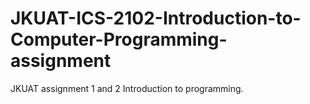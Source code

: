 # JKUAT-ICS-2102-Introduction-to-Computer-Programming-assignment
JKUAT assignment 1 and 2 Introduction to programming.
